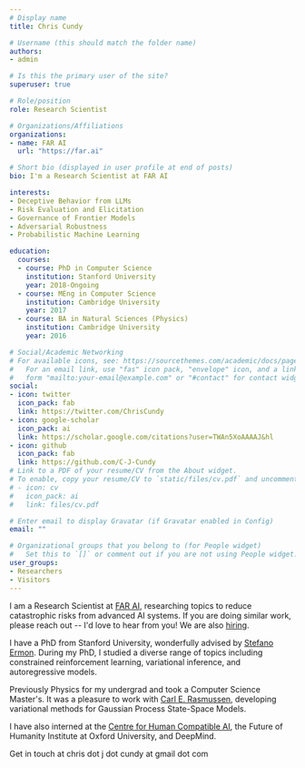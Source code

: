 ```yaml
---
# Display name
title: Chris Cundy

# Username (this should match the folder name)
authors:
- admin

# Is this the primary user of the site?
superuser: true

# Role/position
role: Research Scientist

# Organizations/Affiliations
organizations:
- name: FAR AI
  url: "https://far.ai"

# Short bio (displayed in user profile at end of posts)
bio: I'm a Research Scientist at FAR AI

interests:
- Deceptive Behavior from LLMs
- Risk Evaluation and Elicitation
- Governance of Frontier Models
- Adversarial Robustness
- Probabilistic Machine Learning

education:
  courses:
  - course: PhD in Computer Science
    institution: Stanford University
    year: 2018-Ongoing
  - course: MEng in Computer Science
    institution: Cambridge University
    year: 2017
  - course: BA in Natural Sciences (Physics)
    institution: Cambridge University
    year: 2016

# Social/Academic Networking
# For available icons, see: https://sourcethemes.com/academic/docs/page-builder/#icons
#   For an email link, use "fas" icon pack, "envelope" icon, and a link in the
#   form "mailto:your-email@example.com" or "#contact" for contact widget.
social:
- icon: twitter
  icon_pack: fab
  link: https://twitter.com/ChrisCundy
- icon: google-scholar
  icon_pack: ai
  link: https://scholar.google.com/citations?user=TWAn5XoAAAAJ&hl
- icon: github
  icon_pack: fab
  link: https://github.com/C-J-Cundy
# Link to a PDF of your resume/CV from the About widget.
# To enable, copy your resume/CV to `static/files/cv.pdf` and uncomment the lines below.
# - icon: cv
#   icon_pack: ai
#   link: files/cv.pdf

# Enter email to display Gravatar (if Gravatar enabled in Config)
email: ""

# Organizational groups that you belong to (for People widget)
#   Set this to `[]` or comment out if you are not using People widget.
user_groups:
- Researchers
- Visitors
---
```

I am a Research Scientist at [FAR AI](https://far.ai), researching topics to reduce catastrophic risks 
from advanced AI systems. If you are doing similar work, please reach out -- I'd love to hear from you!
We are also [hiring](https://far.ai/jobs/).

I have a PhD from Stanford University, wonderfully advised by [Stefano Ermon](https://cs.stanford.edu/~ermon/).
During my PhD, I studied a diverse range of topics including constrained reinforcement learning, variational inference,
and autoregressive models.

Previously Physics for my undergrad and took a Computer Science Master's. It was a
pleasure to work with [Carl E. Rasmussen](http://mlg.eng.cam.ac.uk/carl),
developing variational methods for Gaussian Process State-Space Models.

I have also interned at the [Centre for Human
Compatible AI](http://humancompatible.ai), the Future of
Humanity Institute at Oxford University, and DeepMind.

Get in touch at chris dot j dot cundy at gmail dot com
